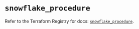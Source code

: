 # `snowflake_procedure`

Refer to the Terraform Registry for docs: [`snowflake_procedure`](https://registry.terraform.io/providers/snowflake-labs/snowflake/0.98.0/docs/resources/procedure).
